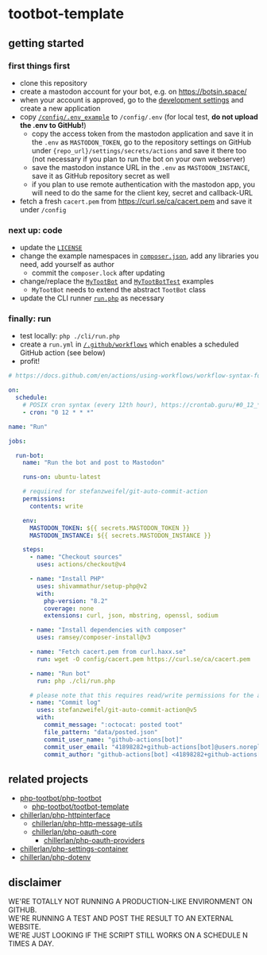 # tootbot-template

## getting started

### first things first
- clone this repository
- create a mastodon account for your bot, e.g. on https://botsin.space/
- when your account is approved, go to the [development settings](https://botsin.space/settings/applications) and create a new application
- copy [`/config/.env_example`](./config/.env_example) to `/config/.env` (for local test, **do not upload the .env to GitHub!**)
  - copy the access token from the mastodon application and save it in the `.env` as `MASTODON_TOKEN`, go to the repository settings on GitHub under `{repo_url}/settings/secrets/actions` and save it there too (not necessary if you plan to run the bot on your own webserver)
  - save the mastodon instance URL in the `.env` as `MASTODON_INSTANCE`, save it as GitHub repository secret as well
  - if you plan to use remote authentication with the mastodon app, you will need to do the same for the client key, secret and callback-URL
- fetch a fresh `cacert.pem` from https://curl.se/ca/cacert.pem and save it under `/config`

### next up: code
- update the [`LICENSE`](./LICENSE)
- change the example namespaces in [`composer.json`](./composer.json), add any libraries you need, add yourself as author
  - commit the `composer.lock` after updating
- change/replace the [`MyTootBot`](./src/MyTootBot.php) and [`MyTootBotTest`](./tests/MyTootBotTest.php) examples
  - `MyTootBot` needs to extend the abstract `TootBot` class
- update the CLI runner [`run.php`](./cli/run.php) as necessary

### finally: run
- test locally: `php ./cli/run.php`
- create a `run.yml` in [`/.github/workflows`](./.github/workflows) which enables a scheduled GitHub action (see below)
- profit!

```yml
# https://docs.github.com/en/actions/using-workflows/workflow-syntax-for-github-actions

on:
  schedule:
    # POSIX cron syntax (every 12th hour), https://crontab.guru/#0_12_*_*_*
    - cron: "0 12 * * *"

name: "Run"

jobs:

  run-bot:
    name: "Run the bot and post to Mastodon"

    runs-on: ubuntu-latest

    # requiired for stefanzweifel/git-auto-commit-action
    permissions:
      contents: write

    env:
      MASTODON_TOKEN: ${{ secrets.MASTODON_TOKEN }}
      MASTODON_INSTANCE: ${{ secrets.MASTODON_INSTANCE }}

    steps:
      - name: "Checkout sources"
        uses: actions/checkout@v4

      - name: "Install PHP"
        uses: shivammathur/setup-php@v2
        with:
          php-version: "8.2"
          coverage: none
          extensions: curl, json, mbstring, openssl, sodium

      - name: "Install dependencies with composer"
        uses: ramsey/composer-install@v3

      - name: "Fetch cacert.pem from curl.haxx.se"
        run: wget -O config/cacert.pem https://curl.se/ca/cacert.pem

      - name: "Run bot"
        run: php ./cli/run.php

      # please note that this requires read/write permissions for the actions runner!
      - name: "Commit log"
        uses: stefanzweifel/git-auto-commit-action@v5
        with:
          commit_message: ":octocat: posted toot"
          file_pattern: "data/posted.json"
          commit_user_name: "github-actions[bot]"
          commit_user_email: "41898282+github-actions[bot]@users.noreply.github.com"
          commit_author: "github-actions[bot] <41898282+github-actions[bot]@users.noreply.github.com>"
```

## related projects
- [php-tootbot/php-tootbot](https://github.com/php-tootbot/php-tootbot)
	- [php-tootbot/tootbot-template](https://github.com/php-tootbot/tootbot-template)
- [chillerlan/php-httpinterface](https://github.com/chillerlan/php-httpinterface)
	- [chillerlan/php-http-message-utils](https://github.com/chillerlan/php-http-message-utils)
	- [chillerlan/php-oauth-core](https://github.com/chillerlan/php-oauth-core)
		- [chillerlan/php-oauth-providers](https://github.com/chillerlan/php-oauth-providers)
- [chillerlan/php-settings-container](https://github.com/chillerlan/php-settings-container)
- [chillerlan/php-dotenv](https://github.com/chillerlan/php-dotenv)

## disclaimer

WE'RE TOTALLY NOT RUNNING A PRODUCTION-LIKE ENVIRONMENT ON GITHUB.<br>
WE'RE RUNNING A TEST AND POST THE RESULT TO AN EXTERNAL WEBSITE.<br>
WE'RE JUST LOOKING IF THE SCRIPT STILL WORKS ON A SCHEDULE N TIMES A DAY.
